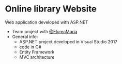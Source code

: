 # Online library Website

   Web application developed with ASP.NET
 
 * Team project with [@FloreaMaria](https://github.com/FloreaMaria)
 * General info:
   * ASP.NET project developed in Visual Studio 2017
   * code in C#
   * Entity Framework 
   * MVC architecture
